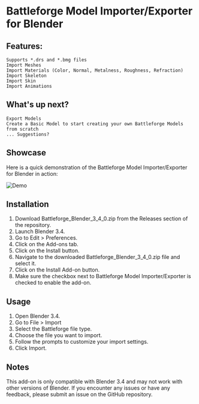 # Battleforge Model Importer/Exporter for Blender

## Features:
    Supports *.drs and *.bmg files
    Import Meshes
    Import Materials (Color, Normal, Metalness, Roughness, Refraction)
    Import Skeleton
    Import Skin
    Import Animations
    
## What's up next?
    Export Models
    Create a Basic Model to start creating your own Battleforge Models from scratch
    ... Suggestions?
    
## Showcase
Here is a quick demonstration of the Battleforge Model Importer/Exporter for Blender in action:

![Demo](https://i.gyazo.com/e1df80810269e2bb3544f27e174dcf93.gif)

## Installation
1. Download Battleforge_Blender_3_4_0.zip from the Releases section of the repository.
2. Launch Blender 3.4.
3. Go to Edit > Preferences.
4. Click on the Add-ons tab.
5. Click on the Install button.
6. Navigate to the downloaded Battleforge_Blender_3_4_0.zip file and select it.
7. Click on the Install Add-on button.
8. Make sure the checkbox next to Battleforge Model Importer/Exporter is checked to enable the add-on.

## Usage
1. Open Blender 3.4.
2. Go to File > Import
3. Select the Battleforge file type.
4. Choose the file you want to import.
5. Follow the prompts to customize your import settings.
6. Click Import.

## Notes
This add-on is only compatible with Blender 3.4 and may not work with other versions of Blender. If you encounter any issues or have any feedback, please submit an issue on the GitHub repository.
